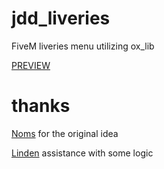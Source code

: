 # jdd_liveries
FiveM liveries menu utilizing ox_lib

[PREVIEW](https://streamable.com/tupib9)

# thanks
[Noms](https://github.com/OfficialNoms) for the original idea

[Linden](https://github.com/thelindat) assistance with some logic
